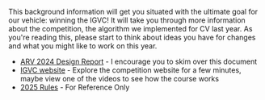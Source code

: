 This background information will get you situated with the ultimate goal for our vehicle: winning the IGVC! 
It will take you through more information about the competition, the algorithm we implemented for CV last year.
As you're reading this, please start to think about ideas you have for changes and what you might like to work on this year. 

- [ARV 2024 Design Report](https://docs.google.com/document/d/1uRfCLYj1-CCTnDUo2bSLZcjWbkyLdplk_4EAcJz5kF4/edit?usp=sharing) - I encourage you to skim over this document
- [IGVC website](http://www.igvc.org/index.htm) - Explore the competition website for a few minutes, maybe view one of the videos to see how the course works
- [2025 Rules](https://drive.google.com/file/d/1T3EmJpYcJGRI0ckhPL9X2JHWc9z-YzvB/view?usp=drive_link) - For Reference Only
